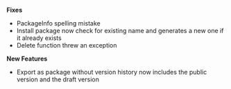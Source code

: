 **Fixes**

- PackageInfo spelling mistake
- Install package now check for existing name and generates a new one if it already exists
- Delete function threw an exception

**New Features**

- Export as package without version history now includes the public version and the draft version